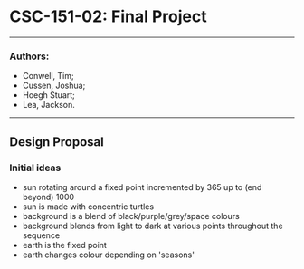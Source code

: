 # CSC-151-02: Final Project
------------------------------------------------
### Authors:
* Conwell, Tim;
* Cussen, Joshua;
* Hoegh Stuart;
* Lea, Jackson.

------------------------------------------------
## Design Proposal
### Initial ideas
* sun rotating around a fixed point incremented by 365 up to (end beyond) 1000
* sun is made with concentric turtles
* background is a blend of black/purple/grey/space colours
* background blends from light to dark at various points throughout the sequence
* earth is the fixed point
* earth changes colour depending on 'seasons'
